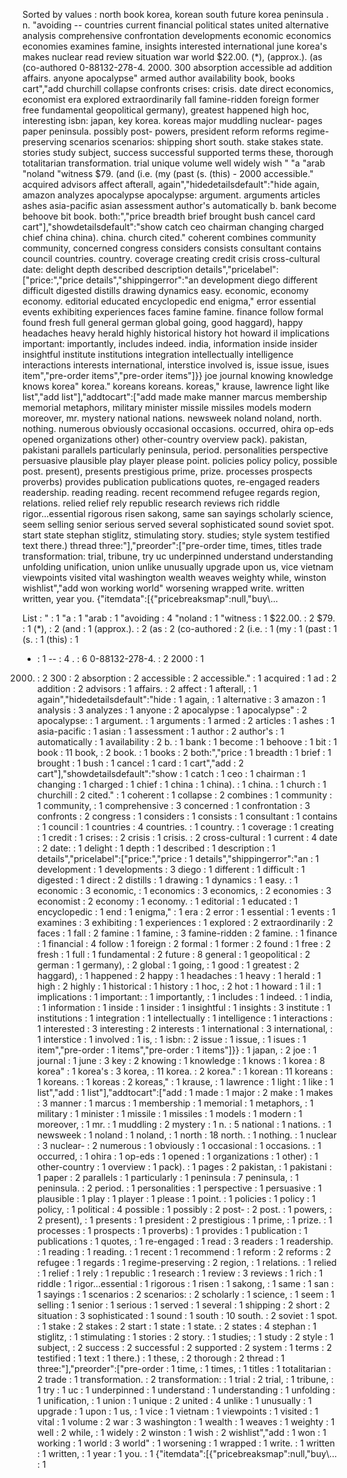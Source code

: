 Sorted by values :
north book korea, korean south future korea peninsula . n. "avoiding -- countries current financial political states united alternative analysis comprehensive confrontation developments economic economics economies examines famine, insights interested international june korea's makes nuclear read review situation war world $22.00. (*), (approx.). (as (co-authored 0-88132-278-4. 2000. 300 absorption accessible ad addition affairs. anyone apocalypse" armed author availability book, books cart","add churchill collapse confronts crises: crisis. date direct economics, economist era explored extraordinarily fall famine-ridden foreign former free fundamental geopolitical germany), greatest happened high hoc, interesting isbn: japan, key korea. koreas major muddling nuclear- pages paper peninsula. possibly post- powers, president reform reforms regime-preserving scenarios scenarios: shipping short south. stake stakes state. stories study subject, success successful supported terms these, thorough totalitarian transformation. trial unique volume well widely wish " "a "arab "noland "witness $79. (and (i.e. (my (past (s. (this) - 2000 accessible." acquired advisors affect afterall, again","hidedetailsdefault":"hide again, amazon analyzes apocalypse apocalypse: argument. arguments articles ashes asia-pacific asian assessment author's automatically b. bank become behoove bit book. both:","price breadth brief brought bush cancel card cart"],"showdetailsdefault":"show catch ceo chairman changing charged chief china china). china. church cited." coherent combines community community, concerned congress considers consists consultant contains council countries. country. coverage creating credit crisis cross-cultural date: delight depth described description details","pricelabel":["price:","price details","shippingerror":"an development diego different difficult digested distills drawing dynamics easy. economic, economy economy. editorial educated encyclopedic end enigma," error essential events exhibiting experiences faces famine famine. finance follow formal found fresh full general german global going, good haggard), happy headaches heavy herald highly historical history hot howard il implications important: importantly, includes indeed. india, information inside insider insightful institute institutions integration intellectually intelligence interactions interests international, interstice involved is, issue issue, isues item","pre-order items","pre-order items"]}} joe journal knowing knowledge knows korea" korea." koreans koreans. koreas," krause, lawrence light like list","add list"],"addtocart":["add made make manner marcus membership memorial metaphors, military minister missile missiles models modern moreover, mr. mystery national nations. newsweek noland noland, north. nothing. numerous obviously occasional occasions. occurred, ohira op-eds opened organizations other) other-country overview pack). pakistan, pakistani parallels particularly peninsula, period. personalities perspective persuasive plausible play player please point. policies policy policy, possible post. present), presents prestigious prime, prize. processes prospects proverbs) provides publication publications quotes, re-engaged readers readership. reading reading. recent recommend refugee regards region, relations. relied relief rely republic research reviews rich riddle rigor...essential rigorous risen sakong, same san sayings scholarly science, seem selling senior serious served several sophisticated sound soviet spot. start state stephan stiglitz, stimulating story. studies; style system testified text there.) thread three:"],"preorder":["pre-order time, times, titles trade transformation: trial, tribune, try uc underpinned understand understanding unfolding unification, union unlike unusually upgrade upon us, vice vietnam viewpoints visited vital washington wealth weaves weighty while, winston wishlist","add won working world" worsening wrapped write. written written, year you. {"itemdata":[{"pricebreaksmap":null,"buy\\... 

List :
" : 1
"a : 1
"arab : 1
"avoiding : 4
"noland : 1
"witness : 1
$22.00. : 2
$79. : 1
(*), : 2
(and : 1
(approx.). : 2
(as : 2
(co-authored : 2
(i.e. : 1
(my : 1
(past : 1
(s. : 1
(this) : 1
- : 1
-- : 4
. : 6
0-88132-278-4. : 2
2000 : 1
2000. : 2
300 : 2
absorption : 2
accessible : 2
accessible." : 1
acquired : 1
ad : 2
addition : 2
advisors : 1
affairs. : 2
affect : 1
afterall, : 1
again","hidedetailsdefault":"hide : 1
again, : 1
alternative : 3
amazon : 1
analysis : 3
analyzes : 1
anyone : 2
apocalypse : 1
apocalypse" : 2
apocalypse: : 1
argument. : 1
arguments : 1
armed : 2
articles : 1
ashes : 1
asia-pacific : 1
asian : 1
assessment : 1
author : 2
author's : 1
automatically : 1
availability : 2
b. : 1
bank : 1
become : 1
behoove : 1
bit : 1
book : 11
book, : 2
book. : 1
books : 2
both:","price : 1
breadth : 1
brief : 1
brought : 1
bush : 1
cancel : 1
card : 1
cart","add : 2
cart"],"showdetailsdefault":"show : 1
catch : 1
ceo : 1
chairman : 1
changing : 1
charged : 1
chief : 1
china : 1
china). : 1
china. : 1
church : 1
churchill : 2
cited." : 1
coherent : 1
collapse : 2
combines : 1
community : 1
community, : 1
comprehensive : 3
concerned : 1
confrontation : 3
confronts : 2
congress : 1
considers : 1
consists : 1
consultant : 1
contains : 1
council : 1
countries : 4
countries. : 1
country. : 1
coverage : 1
creating : 1
credit : 1
crises: : 2
crisis : 1
crisis. : 2
cross-cultural : 1
current : 4
date : 2
date: : 1
delight : 1
depth : 1
described : 1
description : 1
details","pricelabel":["price:","price : 1
details","shippingerror":"an : 1
development : 1
developments : 3
diego : 1
different : 1
difficult : 1
digested : 1
direct : 2
distills : 1
drawing : 1
dynamics : 1
easy. : 1
economic : 3
economic, : 1
economics : 3
economics, : 2
economies : 3
economist : 2
economy : 1
economy. : 1
editorial : 1
educated : 1
encyclopedic : 1
end : 1
enigma," : 1
era : 2
error : 1
essential : 1
events : 1
examines : 3
exhibiting : 1
experiences : 1
explored : 2
extraordinarily : 2
faces : 1
fall : 2
famine : 1
famine, : 3
famine-ridden : 2
famine. : 1
finance : 1
financial : 4
follow : 1
foreign : 2
formal : 1
former : 2
found : 1
free : 2
fresh : 1
full : 1
fundamental : 2
future : 8
general : 1
geopolitical : 2
german : 1
germany), : 2
global : 1
going, : 1
good : 1
greatest : 2
haggard), : 1
happened : 2
happy : 1
headaches : 1
heavy : 1
herald : 1
high : 2
highly : 1
historical : 1
history : 1
hoc, : 2
hot : 1
howard : 1
il : 1
implications : 1
important: : 1
importantly, : 1
includes : 1
indeed. : 1
india, : 1
information : 1
inside : 1
insider : 1
insightful : 1
insights : 3
institute : 1
institutions : 1
integration : 1
intellectually : 1
intelligence : 1
interactions : 1
interested : 3
interesting : 2
interests : 1
international : 3
international, : 1
interstice : 1
involved : 1
is, : 1
isbn: : 2
issue : 1
issue, : 1
isues : 1
item","pre-order : 1
items","pre-order : 1
items"]}} : 1
japan, : 2
joe : 1
journal : 1
june : 3
key : 2
knowing : 1
knowledge : 1
knows : 1
korea : 8
korea" : 1
korea's : 3
korea, : 11
korea. : 2
korea." : 1
korean : 11
koreans : 1
koreans. : 1
koreas : 2
koreas," : 1
krause, : 1
lawrence : 1
light : 1
like : 1
list","add : 1
list"],"addtocart":["add : 1
made : 1
major : 2
make : 1
makes : 3
manner : 1
marcus : 1
membership : 1
memorial : 1
metaphors, : 1
military : 1
minister : 1
missile : 1
missiles : 1
models : 1
modern : 1
moreover, : 1
mr. : 1
muddling : 2
mystery : 1
n. : 5
national : 1
nations. : 1
newsweek : 1
noland : 1
noland, : 1
north : 18
north. : 1
nothing. : 1
nuclear : 3
nuclear- : 2
numerous : 1
obviously : 1
occasional : 1
occasions. : 1
occurred, : 1
ohira : 1
op-eds : 1
opened : 1
organizations : 1
other) : 1
other-country : 1
overview : 1
pack). : 1
pages : 2
pakistan, : 1
pakistani : 1
paper : 2
parallels : 1
particularly : 1
peninsula : 7
peninsula, : 1
peninsula. : 2
period. : 1
personalities : 1
perspective : 1
persuasive : 1
plausible : 1
play : 1
player : 1
please : 1
point. : 1
policies : 1
policy : 1
policy, : 1
political : 4
possible : 1
possibly : 2
post- : 2
post. : 1
powers, : 2
present), : 1
presents : 1
president : 2
prestigious : 1
prime, : 1
prize. : 1
processes : 1
prospects : 1
proverbs) : 1
provides : 1
publication : 1
publications : 1
quotes, : 1
re-engaged : 1
read : 3
readers : 1
readership. : 1
reading : 1
reading. : 1
recent : 1
recommend : 1
reform : 2
reforms : 2
refugee : 1
regards : 1
regime-preserving : 2
region, : 1
relations. : 1
relied : 1
relief : 1
rely : 1
republic : 1
research : 1
review : 3
reviews : 1
rich : 1
riddle : 1
rigor...essential : 1
rigorous : 1
risen : 1
sakong, : 1
same : 1
san : 1
sayings : 1
scenarios : 2
scenarios: : 2
scholarly : 1
science, : 1
seem : 1
selling : 1
senior : 1
serious : 1
served : 1
several : 1
shipping : 2
short : 2
situation : 3
sophisticated : 1
sound : 1
south : 10
south. : 2
soviet : 1
spot. : 1
stake : 2
stakes : 2
start : 1
state : 1
state. : 2
states : 4
stephan : 1
stiglitz, : 1
stimulating : 1
stories : 2
story. : 1
studies; : 1
study : 2
style : 1
subject, : 2
success : 2
successful : 2
supported : 2
system : 1
terms : 2
testified : 1
text : 1
there.) : 1
these, : 2
thorough : 2
thread : 1
three:"],"preorder":["pre-order : 1
time, : 1
times, : 1
titles : 1
totalitarian : 2
trade : 1
transformation. : 2
transformation: : 1
trial : 2
trial, : 1
tribune, : 1
try : 1
uc : 1
underpinned : 1
understand : 1
understanding : 1
unfolding : 1
unification, : 1
union : 1
unique : 2
united : 4
unlike : 1
unusually : 1
upgrade : 1
upon : 1
us, : 1
vice : 1
vietnam : 1
viewpoints : 1
visited : 1
vital : 1
volume : 2
war : 3
washington : 1
wealth : 1
weaves : 1
weighty : 1
well : 2
while, : 1
widely : 2
winston : 1
wish : 2
wishlist","add : 1
won : 1
working : 1
world : 3
world" : 1
worsening : 1
wrapped : 1
write. : 1
written : 1
written, : 1
year : 1
you. : 1
{"itemdata":[{"pricebreaksmap":null,"buy\\... : 1
